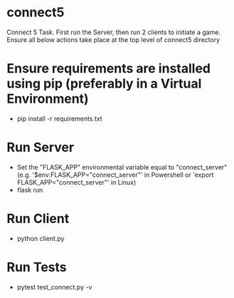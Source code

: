 # connect5
Connect 5 Task. First run the Server, then run 2 clients to initiate a game. Ensure all below actions take place at the top level of connect5 directory

# Ensure requirements are installed using pip (preferably in a Virtual Environment)
- pip install -r requirements.txt

# Run Server
- Set the "FLASK_APP" environmental variable equal to "connect_server" (e.g. '$env:FLASK_APP="connect_server"' in Powershell or 'export FLASK_APP="connect_server"' in Linux)
- flask run

# Run Client
- python client.py

# Run Tests
- pytest test_connect.py -v
